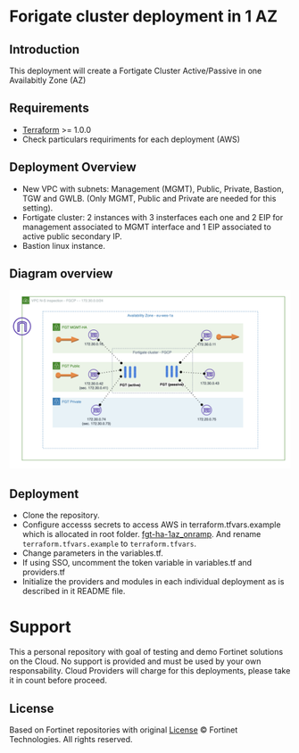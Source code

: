 # Forigate cluster deployment in 1 AZ
## Introduction

This deployment will create a Fortigate Cluster Active/Passive in one Availabitly Zone (AZ)

## Requirements
* [Terraform](https://learn.hashicorp.com/terraform/getting-started/install.html) >= 1.0.0
* Check particulars requiriments for each deployment (AWS) 

## Deployment Overview

- New VPC with subnets: Management (MGMT), Public, Private, Bastion, TGW and GWLB. (Only MGMT, Public and Private are needed for this setting).
- Fortigate cluster: 2 instances with 3 insterfaces each one and 2 EIP for management associated to MGMT interface and 1 EIP associated to active public secondary IP.
- Bastion linux instance.

## Diagram overview

![FortiGate reference architecture overview](images/image1.png)


## Deployment
* Clone the repository.
* Configure accesss secrets to access AWS in terraform.tfvars.example which is allocated in root folder. [fgt-ha-1az_onramp](https://github.com/jmvigueras/modules/tree/main/aws/examples/fgt-ha-1az_onramp).  And rename `terraform.tfvars.example` to `terraform.tfvars`.
* Change parameters in the variables.tf.
* If using SSO, uncomment the token variable in variables.tf and providers.tf
* Initialize the providers and modules in each individual deployment as is described in it README file.

# Support
This a personal repository with goal of testing and demo Fortinet solutions on the Cloud. No support is provided and must be used by your own responsability. Cloud Providers will charge for this deployments, please take it in count before proceed.

## License
Based on Fortinet repositories with original [License](https://github.com/fortinet/fortigate-terraform-deploy/blob/master/LICENSE) © Fortinet Technologies. All rights reserved.

